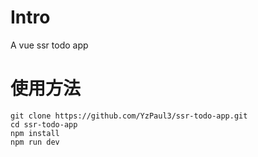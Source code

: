 # Intro
A vue ssr todo app

# 使用方法
```
git clone https://github.com/YzPaul3/ssr-todo-app.git
cd ssr-todo-app
npm install
npm run dev
```
